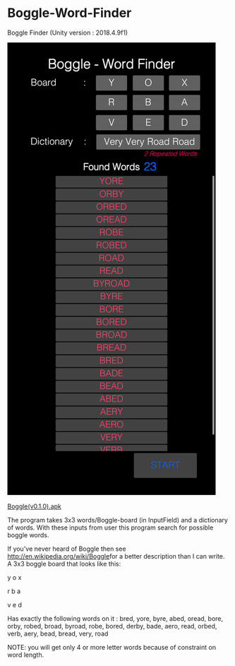 # Boggle-Word-Finder
Boggle Finder (Unity version : 2018.4.9f1)

![Alt text](/BoggleFinder.png?raw=true "ScreenShotBogglev0.1")

[Boggle(v0.1.0).apk](Build/Boggle(v0.1.0).apk)

The program takes 3x3 words/Boggle-board (in InputField) and a dictionary of words.
With these inputs from user this program search for possible boggle words.

If you've never heard of Boggle then see ​http://en.wikipedia.org/wiki/Boggle​ for a better description
than I can write. A 3x3 boggle board that looks like this:

y o x

r b a

v e d

Has exactly the following words on it : bred, yore, byre, abed, oread, bore, orby, robed, broad, byroad, robe, bored, derby, bade, aero, read, orbed, verb, aery, bead, bread, very, road

NOTE: you will get only 4 or more letter words because of constraint on word length.
